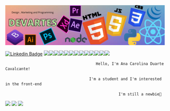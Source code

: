 <img src="https://raw.githubusercontent.com/devartes/devartes/main/0001-15105622194_20210103_100028_0000.png">

[![Linkedin Badge](https://img.shields.io/badge/-LinkedIn-blue?style=flat-square&logo=Linkedin&logoColor=white&link=https://www.linkedin.com/in/anacdcavalcante/)](https://www.linkedin.com/in/anacdcavalcante/)
<img src="https://aleen42.github.io/badges/src/photoshop.svg"><img src="https://aleen42.github.io/badges/src/illustrator.svg"><img src="https://aleen42.github.io/badges/src/after_effects.svg"><img src="https://aleen42.github.io/badges/src/premiere.svg"><img src="https://img.shields.io/badge/-JavaScript-yellow"><img src="https://img.shields.io/badge/-HTML-orange"><img src="https://img.shields.io/badge/-CSS%20-blue"><img src="https://img.shields.io/badge/-jQuery-9cf"><img src="https://img.shields.io/badge/-Bootstrap-blueviolet"><img src="https://img.shields.io/badge/-React-9cf"><img src="https://img.shields.io/badge/-Node.js-brightgreen"><img src="https://img.shields.io/badge/-Adobe%20XD-blueviolet"><img src="https://img.shields.io/badge/-python-yellow">



                                            Hello, I'm Ana Carolina Duarte Cavalcante!

                                         I'm a student and I'm interested in the front-end
                                                      
                                                      I'm still a newbie🙈

<img src="https://github-readme-stats.vercel.app/api?username=devartes&&show_icons=true&title_color=aaff00&icon_color=ff00f7&text_color=ffffff&bg_color=151515"> <img src="https://assets.stickpng.com/images/580b57fcd9996e24bc43c316.png" width="128">                <img src="https://cdn.lowgif.com/full/aebf6194d75ded27-pacman-gifs-search-find-make-share-gfycat-gifs.gif">
